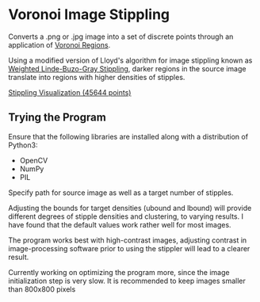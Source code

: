 # Voronoi Image Stippling
 Converts a .png or .jpg image into a set of discrete points through an application of [Voronoi Regions](https://www.sciencedirect.com/topics/engineering/voronoi-region).
 
 Using a modified version of Lloyd's algorithm for image stippling known as [Weighted Linde-Buzo-Gray Stippling](http://kops.uni-konstanz.de/bitstream/handle/123456789/41075/Deussen_2-gu29mv4u87jh2.pdf;jsessionid=59CE5E51DFC411DD78F6603DB301C8DF?sequence=1), darker regions in the source image translate into regions with higher densities of stipples.

[Stippling Visualization (45644 points)](https://media.giphy.com/media/Qx5M3UWdhifXn8lZx7/giphy.gif)

## Trying the Program
 Ensure that the following libraries are installed along with a distribution of Python3:
 * OpenCV
 * NumPy
 * PIL
 
 Specify path for source image as well as a target number of stipples.
 
 Adjusting the bounds for target densities (ubound and lbound) will provide different degrees of stipple densities and clustering, to varying results. I have found that the default values work rather well for most images.
   
 The program works best with high-contrast images, adjusting contrast in image-processing software prior to using the stippler will lead to a clearer result.
 
 Currently working on optimizing the program more, since the image initialization step is very slow. It is recommended to keep images smaller than 800x800 pixels
  
  
  
